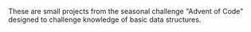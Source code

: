 These are small projects from the seasonal challenge "Advent of Code" designed to challenge knowledge of basic data structures.
